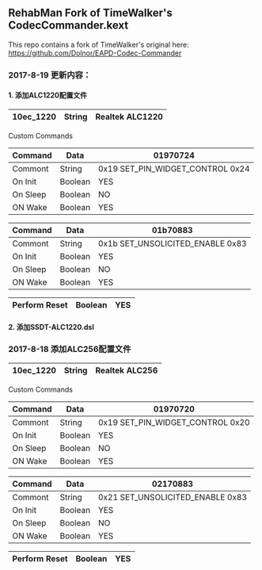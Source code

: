 ## RehabMan Fork of TimeWalker's CodecCommander.kext

This repo contains a fork of TimeWalker's original here: https://github.com/Dolnor/EAPD-Codec-Commander


### 2017-8-19 更新内容：
#### 1. 添加ALC1220配置文件
| 10ec_1220 | String | Realtek ALC1220 |
| --- | --- | --- |

Custom Commands

| Command | Data | 01970724 |
| --- | --- | --- |
|Commont|String|0x19 SET_PIN_WIDGET_CONTROL 0x24|
|On Init|Boolean|YES|
|On Sleep|Boolean|NO|
|ON Wake|Boolean|YES|

| Command | Data | 01b70883 |
| --- | --- | --- |
|Commont|String|0x1b SET_UNSOLICITED_ENABLE 0x83|
|On Init|Boolean|YES|
|On Sleep|Boolean|NO|
|ON Wake|Boolean|YES|

| Perform Reset | Boolean | YES |
| --- | --- | --- |

#### 2. 添加SSDT-ALC1220.dsl

### 2017-8-18 添加ALC256配置文件
| 10ec_1220 | String | Realtek ALC256 |
| --- | --- | --- |

Custom Commands

| Command | Data | 01970720 |
| --- | --- | --- |
|Commont|String|0x19 SET_PIN_WIDGET_CONTROL 0x20|
|On Init|Boolean|YES|
|On Sleep|Boolean|NO|
|ON Wake|Boolean|YES|

| Command | Data | 02170883 |
| --- | --- | --- |
|Commont|String|0x21 SET_UNSOLICITED_ENABLE 0x83|
|On Init|Boolean|YES|
|On Sleep|Boolean|NO|
|ON Wake|Boolean|YES|

| Perform Reset | Boolean | YES |
| --- | --- | --- |


